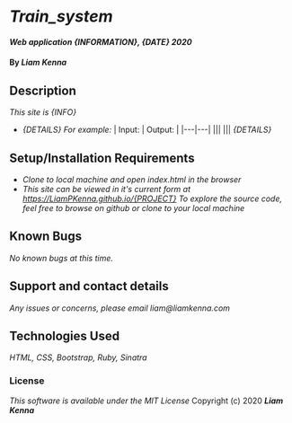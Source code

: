 # _Train_system_
#### _Web application {INFORMATION}, {DATE} 2020_
#### By _**Liam Kenna**_
## Description
_This site is {INFO}_
* _{DETAILS}_
_For example:_
| Input:  | Output:   |
|---|---|
|||
|||
_{DETAILS}_
## Setup/Installation Requirements
* _Clone to local machine and open index.html in the browser_
* _This site can be viewed in it's current form at https://LiamPKenna.github.io/{PROJECT}_
_To explore the source code, feel free to browse on github or clone to your local machine_
## Known Bugs
_No known bugs at this time._
## Support and contact details
_Any issues or concerns, please email liam@liamkenna.com_
## Technologies Used
_HTML, CSS, Bootstrap, Ruby, Sinatra_
### License
*This software is available under the MIT License*
Copyright (c) 2020 **_Liam Kenna_**